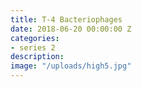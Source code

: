 ```yaml
---
title: T-4 Bacteriophages
date: 2018-06-20 00:00:00 Z
categories:
- series 2
description:
image: "/uploads/high5.jpg"
---
```


